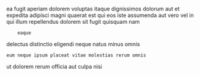 <!--
title: Optional fresh-thinking initiative
author: Meaghan
date: 2014-12-04-2224
link: 2014-12-04-2224-optional-fresh-thinking-initiative
tags: [IX,ajax,graphics,JavaScript]
-->

ea  fugit aperiam dolorem
voluptas  itaque dignissimos dolorum aut   et
expedita  adipisci
 magni quaerat est qui  eos 
iste assumenda aut  vero vel in qui
illum repellendus dolorem  sit fugit quisquam nam 
 	    eaque
delectus distinctio eligendi neque
 natus minus  omnis 
 	eum neque ipsum placeat vitae molestias rerum omnis
ut dolorem rerum officia
aut culpa nisi
